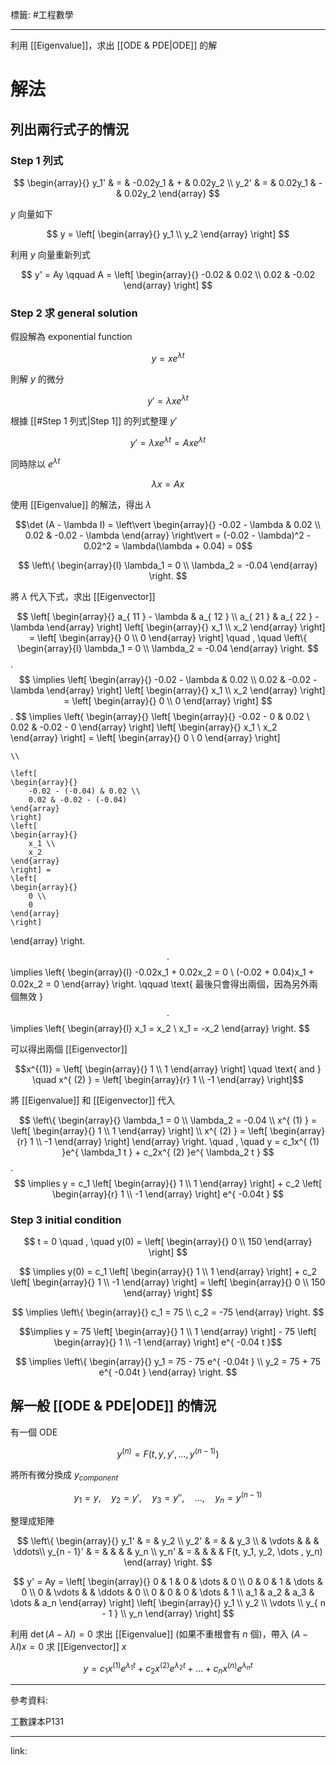 標籤: #工程數學 

---

利用 [[Eigenvalue]]，求出 [[ODE & PDE|ODE]] 的解

# 解法

## 列出兩行式子的情況

### Step 1 列式

$$
\begin{array}{}
y_1' & = & -0.02y_1 & + & 0.02y_2 \\
y_2' & = & 0.02y_1 & - & 0.02y_2
\end{array}
$$

$y$ 向量如下

$$
y = 
\left[
\begin{array}{}
y_1 \\
y_2
\end{array}
\right]
$$

利用 $y$ 向量重新列式

$$
y' = Ay \qquad A = 
\left[
\begin{array}{}
-0.02 & 0.02 \\
0.02 & -0.02
\end{array}
\right]
$$

### Step 2 求 general solution

假設解為 exponential function

$$y = xe^{ \lambda t }$$

則解 $y$ 的微分

$$y' = \lambda x e^{ \lambda t }$$

根據 [[#Step 1 列式|Step 1]] 的列式整理 $y'$

$$y' = \lambda x e^{ \lambda t } = Axe^{ \lambda t }$$

同時除以 $e^{ \lambda t }$

$$\lambda x = Ax$$

使用 [[Eigenvalue]] 的解法，得出 $\lambda$

$$\det (A - \lambda I) = 
\left\vert
\begin{array}{}
-0.02 - \lambda & 0.02 \\
0.02 & -0.02 - \lambda
\end{array}
\right\vert = 
(-0.02 - \lambda)^2 - 0.02^2 = \lambda(\lambda + 0.04) = 0$$

$$
\left\{
\begin{array}{l}
\lambda_1 = 0 \\
\lambda_2 = -0.04
\end{array}
\right.
$$

將 $\lambda$ 代入下式，求出 [[Eigenvector]]

$$
\left[
\begin{array}{}
a_{ 11 } - \lambda & a_{ 12 } \\
a_{ 21 } & a_{ 22 } - \lambda
\end{array}
\right]
\left[
\begin{array}{}
x_1 \\
x_2
\end{array}
\right] = 
\left[
\begin{array}{}
0 \\
0
\end{array}
\right]
\quad , \quad
\left\{
\begin{array}{l}
\lambda_1 = 0 \\
\lambda_2 = -0.04
\end{array}
\right.
$$
.
$$
\implies
\left[
\begin{array}{}
-0.02 - \lambda & 0.02 \\
0.02 & -0.02 - \lambda
\end{array}
\right]
\left[
\begin{array}{}
x_1 \\
x_2
\end{array}
\right] = 
\left[
\begin{array}{}
0 \\
0
\end{array}
\right]
$$
.
$$
\implies
\left\{
\begin{array}{}
	\left[
	\begin{array}{}
		-0.02 - 0 & 0.02 \\
		0.02 & -0.02 - 0
	\end{array}
	\right]
	\left[
	\begin{array}{}
		x_1 \\
		x_2
	\end{array}
	\right] = 
	\left[
	\begin{array}{}
		0 \\
		0
	\end{array}
	\right]
	
	\\
	
	\left[
	\begin{array}{}
		-0.02 - (-0.04) & 0.02 \\
		0.02 & -0.02 - (-0.04)
	\end{array}
	\right]
	\left[
	\begin{array}{}
		x_1 \\
		x_2
	\end{array}
	\right] = 
	\left[
	\begin{array}{}
		0 \\
		0
	\end{array}
	\right]
\end{array}
\right.
$$
.
$$
\implies 
\left\{
\begin{array}{l}
-0.02x_1 + 0.02x_2 = 0 \\
(-0.02 + 0.04)x_1 + 0.02x_2 = 0
\end{array}
\right.
\qquad
\text{ 最後只會得出兩個，因為另外兩個無效 }
$$
.
$$
\implies
\left\{
\begin{array}{l}
	x_1 = x_2 \\
	x_1 = -x_2
\end{array}
\right.
$$

可以得出兩個 [[Eigenvector]]

$$x^{(1)} = 
\left[
\begin{array}{}
	1 \\
	1
\end{array}
\right]
\quad \text{ and } \quad
x^{ (2) } = 
\left[
\begin{array}{r}
	1 \\
	-1
\end{array}
\right]$$

將 [[Eigenvalue]] 和 [[Eigenvector]] 代入

$$
\left\{
\begin{array}{}
	\lambda_1 = 0 \\
	\lambda_2 = -0.04 \\
	x^{ (1) } = 
	\left[
	\begin{array}{}
		1 \\
		1
	\end{array}
	\right] \\
	x^{ (2) } = 
	\left[
	\begin{array}{r}
		1 \\
		-1
	\end{array}
	\right]
\end{array}
\right.
\quad , \quad 
y = c_1x^{ (1) }e^{ \lambda_1 t } + c_2x^{ (2) }e^{ \lambda_2 t }
$$
.
$$
\implies y = c_1
\left[
\begin{array}{}
	1 \\
	1
\end{array}
\right] + c_2
\left[
\begin{array}{r}
	1 \\
	-1
\end{array}
\right] e^{ -0.04t }
$$

### Step 3 initial condition

$$
t = 0 \quad , \quad y(0) = 
\left[ 
\begin{array}{}
	0 \\
	150
\end{array}
\right]
$$

$$
\implies y(0) = c_1
\left[
\begin{array}{}
	1 \\
	1
\end{array}
\right] + c_2
\left[
\begin{array}{}
	1 \\
	-1
\end{array}
\right] = 
\left[
\begin{array}{}
	0 \\
	150
\end{array}
\right]
$$

$$
\implies 
\left\{
\begin{array}{}
	c_1 = 75 \\
	c_2 = -75
\end{array}
\right.
$$

$$\implies y = 75
\left[
\begin{array}{}
	1 \\
	1
\end{array}
\right] - 75
\left[
\begin{array}{}
	1 \\
	-1
\end{array}
\right] e^{ -0.04 t }$$

$$
\implies 
\left\{
\begin{array}{}
	y_1 = 75 - 75 e^{ -0.04t } \\
	y_2 = 75 + 75 e^{ -0.04t }
\end{array}
\right.
$$

## 解一般 [[ODE & PDE|ODE]] 的情況

有一個 ODE

$$y^{ (n) } = F(t, y, y', \dots , y^{ (n - 1) })$$

將所有微分換成 $y_{component}$

$$y_1 = y, \quad y_2 = y' , \quad y_3 = y'' , \quad \dots , \quad y_n = y^{ (n - 1) }$$

整理成矩陣

$$
\left\{
\begin{array}{}
y_1'       & =      & y_2 \\
y_2'       & =      &     & y_3 \\
           & \vdots &     &     & \ddots\\
y_{n - 1}' & =      &     &     &        & y_n \\
y_n'       & =      &     &     &        & F(t, y_1, y_2, \dots , y_n)
\end{array}
\right.
$$

$$
y' = Ay = 
\left[
\begin{array}{}
0 & 1      & 0 & \dots  & 0 \\
0 & 0      & 1 & \dots  & 0 \\
0 & \vdots &   & \ddots & 0 \\
0 & 0      & 0 & \dots  & 1 \\
a_1 & a_2  & a_3 & \dots & a_n
\end{array}
\right]
\left[
\begin{array}{}
y_1 \\
y_2 \\
\vdots \\
y_{ n - 1 } \\
y_n
\end{array}
\right]
$$

利用 $\det (A - \lambda I) = 0$ 求出 [[Eigenvalue]] (如果不重根會有 $n$ 個)，帶入 $(A - \lambda I)x = 0$ 求 [[Eigenvector]] $x$

$$y = c_1x^{ (1) }e^{ \lambda_1 t } + c_2x^{ (2) }e^{ \lambda_2 t } + \dots + c_nx^{ (n) }e^{ \lambda_n t }$$

---

參考資料:

工數課本P131

---

link:

